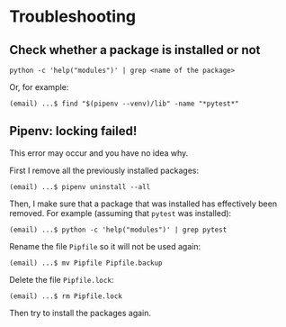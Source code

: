 # Troubleshooting

## Check whether a package is installed or not

    python -c 'help("modules")' | grep <name of the package>

Or, for example:

    (email) ...$ find "$(pipenv --venv)/lib" -name "*pytest*"

## Pipenv: locking failed!

This error may occur and you have no idea why.

First I remove all the previously installed packages:

    (email) ...$ pipenv uninstall --all

Then, I make sure that a package that was installed has effectively been removed. For example (assuming that `pytest` was installed):

    (email) ...$ python -c 'help("modules")' | grep pytest

Rename the file `Pipfile` so it will not be used again:

    (email) ...$ mv Pipfile Pipfile.backup

Delete the file `Pipfile.lock`:

    (email) ...$ rm Pipfile.lock

Then try to install the packages again.


